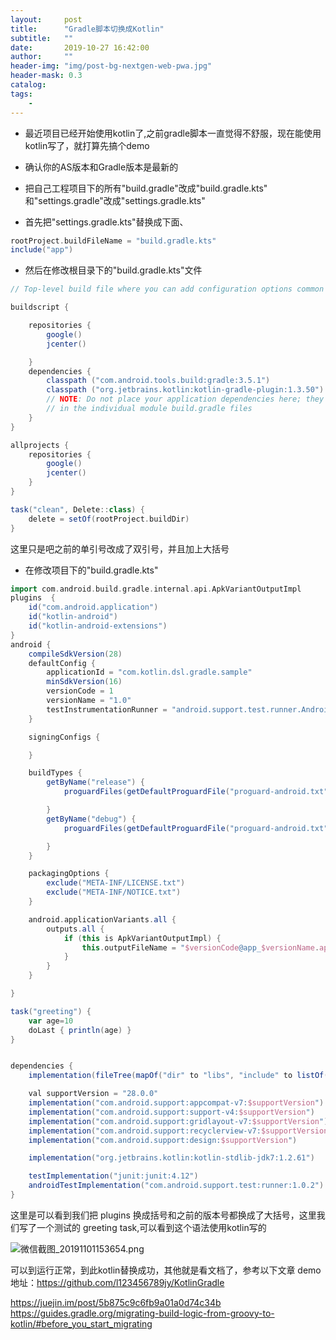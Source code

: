 ```yaml
---
layout:     post
title:      "Gradle脚本切换成Kotlin"
subtitle:   ""
date:       2019-10-27 16:42:00
author:     ""
header-img: "img/post-bg-nextgen-web-pwa.jpg"
header-mask: 0.3
catalog:
tags:
    -
---
```


- 最近项目已经开始使用kotlin了,之前gradle脚本一直觉得不舒服，现在能使用kotlin写了，就打算先搞个demo


- 确认你的AS版本和Gradle版本是最新的


- 把自己工程项目下的所有"build.gradle"改成"build.gradle.kts" 和"settings.gradle"改成"settings.gradle.kts"


- 首先把"settings.gradle.kts"替换成下面、

```groovy
rootProject.buildFileName = "build.gradle.kts"
include("app")
```


- 然后在修改根目录下的"build.gradle.kts"文件

```groovy
// Top-level build file where you can add configuration options common to all sub-projects/modules.

buildscript {

    repositories {
        google()
        jcenter()

    }
    dependencies {
        classpath ("com.android.tools.build:gradle:3.5.1")
        classpath ("org.jetbrains.kotlin:kotlin-gradle-plugin:1.3.50")
        // NOTE: Do not place your application dependencies here; they belong
        // in the individual module build.gradle files
    }
}

allprojects {
    repositories {
        google()
        jcenter()
    }
}

task("clean", Delete::class) {
    delete = setOf(rootProject.buildDir)
}
```

这里只是吧之前的单引号改成了双引号，并且加上大括号



- 在修改项目下的"build.gradle.kts"

```groovy
import com.android.build.gradle.internal.api.ApkVariantOutputImpl
plugins  {
    id("com.android.application")
    id("kotlin-android")
    id("kotlin-android-extensions")
}
android {
    compileSdkVersion(28)
    defaultConfig {
        applicationId = "com.kotlin.dsl.gradle.sample"
        minSdkVersion(16)
        versionCode = 1
        versionName = "1.0"
        testInstrumentationRunner = "android.support.test.runner.AndroidJUnitRunner"
    }

    signingConfigs {

    }

    buildTypes {
        getByName("release") {
            proguardFiles(getDefaultProguardFile("proguard-android.txt"), "proguard-rules.pro")

        }
        getByName("debug") {
            proguardFiles(getDefaultProguardFile("proguard-android.txt"), "proguard-rules.pro")

        }
    }

    packagingOptions {
        exclude("META-INF/LICENSE.txt")
        exclude("META-INF/NOTICE.txt")
    }

    android.applicationVariants.all {
        outputs.all {
            if (this is ApkVariantOutputImpl) {
                this.outputFileName = "$versionCode@app_$versionName.apk"
            }
        }
    }

}

task("greeting") {
    var age=10
    doLast { println(age) }
}


dependencies {
    implementation(fileTree(mapOf("dir" to "libs", "include" to listOf("*.jar"))))

    val supportVersion = "28.0.0"
    implementation("com.android.support:appcompat-v7:$supportVersion")
    implementation("com.android.support:support-v4:$supportVersion")
    implementation("com.android.support:gridlayout-v7:$supportVersion")
    implementation("com.android.support:recyclerview-v7:$supportVersion")
    implementation("com.android.support:design:$supportVersion")

    implementation("org.jetbrains.kotlin:kotlin-stdlib-jdk7:1.2.61")

    testImplementation("junit:junit:4.12")
    androidTestImplementation("com.android.support.test:runner:1.0.2")
}
```

这里是可以看到我们把 plugins  换成括号和之前的版本号都换成了大括号，这里我们写了一个测试的 greeting  task,可以看到这个语法使用kotlin写的

![微信截图_20191101153654.png](http://ww1.sinaimg.cn/large/9f723435ly1g8ikwfhizij210p0jqgnr.jpg)

可以到运行正常，到此kotlin替换成功，其他就是看文档了，参考以下文章
demo地址：https://github.com/l123456789jy/KotlinGradle

https://juejin.im/post/5b875c9c6fb9a01a0d74c34b
https://guides.gradle.org/migrating-build-logic-from-groovy-to-kotlin/#before_you_start_migrating



